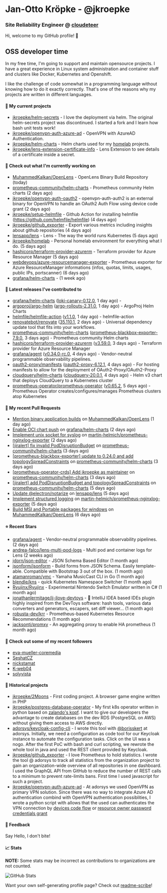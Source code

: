 # Jan-Otto Kröpke - @jkroepke
### Site Reliability Engineer @ [cloudeteer](https://cloudeteer.de/)

Hi, welcome to my GitHub profile! 👋

## OSS developer time
In my free time, I'm going to support and maintain opensource projects. I have a great experience in Linux system administration and container stuff and clusters like Docker, Kubernetes and Openshift.

I like the challenge of code somewhat in a programming language without knowing how to do it exactly correctly. That's one of the reasons why my projects are written in different languages.

#### 🌱 My current projects
- [jkroepke/helm-secrets](https://github.com/jkroepke/helm-secrets) - I love the deployment via helm. The original helm-secrets project was discontinued. I started a fork and I learn how bash unit tests work!
- [jkroepke/openvpn-auth-azure-ad](https://github.com/jkroepke/openvpn-auth-azure-ad) - OpenVPN with AzureAD Authentication.
- [jkroepke/helm-charts](https://github.com/jkroepke/helm-charts) - Helm charts used for my [homelab](https://github.com/jkroepke/homelab) projects.
- [jkroepke/lens-extension-certificate-info](https://github.com/jkroepke/lens-extension-certificate-info) - Lens Extension to see details of a certificate inside a secret.

#### 👷 Check out what I'm currently working on

- [MuhammedKalkan/OpenLens](https://github.com/MuhammedKalkan/OpenLens) - OpenLens Binary Build Repository (today)
- [prometheus-community/helm-charts](https://github.com/prometheus-community/helm-charts) - Prometheus community Helm charts (2 days ago)
- [jkroepke/openvpn-auth-oauth2](https://github.com/jkroepke/openvpn-auth-oauth2) - openvpn-auth-auth2 is an external binary for OpenVPN to handle an OAuth2 Auth Flow using device code grant (2 days ago)
- [jkroepke/setup-helmfile](https://github.com/jkroepke/setup-helmfile) - Github Action for installing helmfile (https://github.com/helmfile/helmfile) (4 days ago)
- [jkroepke/github_exporter](https://github.com/jkroepke/github_exporter) - Export various metrics including insights about github repositories (4 days ago)
- [lensapp/lens](https://github.com/lensapp/lens) - Lens - The way the world runs Kubernetes (5 days ago)
- [jkroepke/homelab](https://github.com/jkroepke/homelab) - Personal homelab environment for everything what I do. (5 days ago)
- [hashicorp/terraform-provider-azurerm](https://github.com/hashicorp/terraform-provider-azurerm) - Terraform provider for Azure Resource Manager (5 days ago)
- [webdevops/azure-resourcemanager-exporter](https://github.com/webdevops/azure-resourcemanager-exporter) - Prometheus exporter for Azure ResourceManager informations (infos, quotas, limits, usages, public IPs, portscanner) (6 days ago)
- [grafana/helm-charts](https://github.com/grafana/helm-charts) -  (1 week ago)

#### 🔭 Latest releases I've contributed to

- [grafana/helm-charts](https://github.com/grafana/helm-charts) ([loki-canary-0.12.0](https://github.com/grafana/helm-charts/releases/tag/loki-canary-0.12.0), 1 day ago) - 
- [argoproj/argo-helm](https://github.com/argoproj/argo-helm) ([argo-rollouts-2.31.0](https://github.com/argoproj/argo-helm/releases/tag/argo-rollouts-2.31.0), 1 day ago) - ArgoProj Helm Charts
- [helmfile/helmfile-action](https://github.com/helmfile/helmfile-action) ([v1.1.0](https://github.com/helmfile/helmfile-action/releases/tag/v1.1.0), 1 day ago) - helmfile-action
- [renovatebot/renovate](https://github.com/renovatebot/renovate) ([35.110.1](https://github.com/renovatebot/renovate/releases/tag/35.110.1), 2 days ago) - Universal dependency update tool that fits into your workflows.
- [prometheus-community/helm-charts](https://github.com/prometheus-community/helm-charts) ([prometheus-blackbox-exporter-7.9.0](https://github.com/prometheus-community/helm-charts/releases/tag/prometheus-blackbox-exporter-7.9.0), 3 days ago) - Prometheus community Helm charts
- [hashicorp/terraform-provider-azurerm](https://github.com/hashicorp/terraform-provider-azurerm) ([v3.59.0](https://github.com/hashicorp/terraform-provider-azurerm/releases/tag/v3.59.0), 3 days ago) - Terraform provider for Azure Resource Manager
- [grafana/agent](https://github.com/grafana/agent) ([v0.34.0-rc.0](https://github.com/grafana/agent/releases/tag/v0.34.0-rc.0), 4 days ago) - Vendor-neutral programmable observability pipelines.
- [oauth2-proxy/manifests](https://github.com/oauth2-proxy/manifests) ([oauth2-proxy-6.12.1](https://github.com/oauth2-proxy/manifests/releases/tag/oauth2-proxy-6.12.1), 4 days ago) - For hosting manifests to allow for the deployment of OAuth2-Proxy/OAuth2-Proxy
- [cloudquery/helm-charts](https://github.com/cloudquery/helm-charts) ([cloudquery-20.0.1](https://github.com/cloudquery/helm-charts/releases/tag/cloudquery-20.0.1), 4 days ago) - Helm v3 chart that deploys CloudQuery to a Kubernetes cluster
- [prometheus-operator/prometheus-operator](https://github.com/prometheus-operator/prometheus-operator) ([v0.65.2](https://github.com/prometheus-operator/prometheus-operator/releases/tag/v0.65.2), 5 days ago) - Prometheus Operator creates/configures/manages Prometheus clusters atop Kubernetes

#### 🔨 My recent Pull Requests

- [Mention binary application builds](https://github.com/MuhammedKalkan/OpenLens/pull/153) on [MuhammedKalkan/OpenLens](https://github.com/MuhammedKalkan/OpenLens) (1 day ago)
- [Enable OCI chart push](https://github.com/grafana/helm-charts/pull/2443) on [grafana/helm-charts](https://github.com/grafana/helm-charts) (2 days ago)
- [Implement unix socket for syslog](https://github.com/martin-helmich/prometheus-nginxlog-exporter/pull/333) on [martin-helmich/prometheus-nginxlog-exporter](https://github.com/martin-helmich/prometheus-nginxlog-exporter) (2 days ago)
- [[jiralert] fix invalid PodDisruptionBudget](https://github.com/prometheus-community/helm-charts/pull/3458) on [prometheus-community/helm-charts](https://github.com/prometheus-community/helm-charts) (3 days ago)
- [[prometheus-blackbox-exporter] update to 0.24.0 and add topologySpreadConstraints](https://github.com/prometheus-community/helm-charts/pull/3457) on [prometheus-community/helm-charts](https://github.com/prometheus-community/helm-charts) (3 days ago)
- [[prometheus-operator-crds] Add jkroepke as maintainer](https://github.com/prometheus-community/helm-charts/pull/3456) on [prometheus-community/helm-charts](https://github.com/prometheus-community/helm-charts) (3 days ago)
- [[jiralert] add PodDisruptionBudget and topologySpreadConstraints](https://github.com/prometheus-community/helm-charts/pull/3452) on [prometheus-community/helm-charts](https://github.com/prometheus-community/helm-charts) (5 days ago)
- [Update @electron/notarize](https://github.com/lensapp/lens/pull/7813) on [lensapp/lens](https://github.com/lensapp/lens) (5 days ago)
- [Implement structured logging](https://github.com/martin-helmich/prometheus-nginxlog-exporter/pull/331) on [martin-helmich/prometheus-nginxlog-exporter](https://github.com/martin-helmich/prometheus-nginxlog-exporter) (5 days ago)
- [Build MSI and Portable packages for windows](https://github.com/MuhammedKalkan/OpenLens/pull/150) on [MuhammedKalkan/OpenLens](https://github.com/MuhammedKalkan/OpenLens) (6 days ago)

#### ⭐ Recent Stars

- [grafana/agent](https://github.com/grafana/agent) - Vendor-neutral programmable observability pipelines. (2 days ago)
- [andrea-falco/lens-multi-pod-logs](https://github.com/andrea-falco/lens-multi-pod-logs) - Multi pod and container logs for Lens (2 weeks ago)
- [jdorn/json-editor](https://github.com/jdorn/json-editor) - JSON Schema Based Editor (1 month ago)
- [jsonform/jsonform](https://github.com/jsonform/jsonform) - Build forms from JSON Schema. Easily template-able. Compatible with Bootstrap 3 out of the box. (1 month ago)
- [atamanroman/ymc](https://github.com/atamanroman/ymc) - Yamaha MusicCast CLI in Go (1 month ago)
- [blendle/kns](https://github.com/blendle/kns) - quick Kubernetes Namespace Switcher (1 month ago)
- [Ryujinx/Ryujinx](https://github.com/Ryujinx/Ryujinx) - Experimental Nintendo Switch Emulator written in C# (1 month ago)
- [jonathanlermitage/ij-ilove-devtoys](https://github.com/jonathanlermitage/ij-ilove-devtoys) - 🧩 IntelliJ IDEA based IDEs plugin highly inspired from the DevToys software: hash tools, various data converters and generators, escapers, set diff viewer... (1 month ago)
- [robusta-dev/krr](https://github.com/robusta-dev/krr) - Prometheus-based Kubernetes Resource Recommendations (1 month ago)
- [jacksontj/promxy](https://github.com/jacksontj/promxy) - An aggregating proxy to enable HA prometheus (1 month ago)

#### 👯 Check out some of my recent followers

- [eva-mueller-coremedia](https://github.com/eva-mueller-coremedia)
- [SeshatCZ](https://github.com/SeshatCZ)
- [nickstamat](https://github.com/nickstamat)
- [K-web04](https://github.com/K-web04)
- [solyvista](https://github.com/solyvista)

#### 📜 Historical projects
- [jkroepke/2Moons](https://github.com/jkroepke/2Moons) - First coding project. A browser game engine written in PHP
- [jkroepke/postgres-database-operator](https://github.com/jkroepke/postgres-database-operator) - My first k8s operator written in python based on [zalando's kopf](https://github.com/zalando-incubator/kopf). I want to give our developers the advantage to create databases on the dev RDS (PostgreSQL on AWS) without giving them access to AWS directly.
- [adorsys/keycloak-config-cli](https://github.com/adorsys/keycloak-config-cli) - I wrote this tool with [@borisskert](https://github.com/borisskert) at adorsys. Initially, we need a configuration as code tool for our Keycloak instance to automate the configuration tasks. Click on the UI was a nogo. After the first PoC with bash and curl scripting, we rewrote the whole tool in java and used the REST client provided by Keycloak.
- [jkroepke/github_exporter](https://github.com/jkroepke/github_exporter) - I love Prometheus to hold statistics. I wrote the tool @ adorsys to track all statistics from the organization project to gain an organization-wide overview of all repositories in one dashboard. I used the GraphQL API from GitHub to reduce the number of REST calls to a minimum to prevent rate-limits bans. First time I used javascript for such a project.
- [jkroepke/openvpn-auth-azure-ad](https://github.com/jkroepke/openvpn-auth-azure-ad) - At adorsys we used OpenVPN as primary VPN solution. Since there was no way to integrate Azure AD authentication combind with OpenVPN authentication possiblities, I wrote a python script with allows that the used can authenticates the VPN connection by [devices code flow](https://docs.microsoft.com/en-us/azure/active-directory/develop/v2-oauth2-device-code) or [resource owner password credentials grant](https://docs.microsoft.com/en-us/azure/active-directory/develop/v2-oauth-ropc)

#### 💬 Feedback

Say Hello, I don't bite!

#### 📈 Stats

**NOTE:** Some stats may be incorrect as contributions to organizations
are not counted.

![GitHub Stats](https://github-readme-stats.vercel.app/api?username=jkroepke&count_private=false&theme=tokyonight&show_icons=true)

Want your own self-generating profile page? Check out [readme-scribe](https://github.com/muesli/readme-scribe)!
